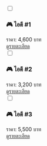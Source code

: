 <form onsubmit="submitForm(event)">
  <div class="product">
    <input type="checkbox" name="product" value="ไอดี #1 - 4,600 บาท">
    <h3>🎮 ไอดี #1</h3>
    <div class="price">ราคา: 4,600 บาท</div>
    <a href="https://www.facebook.com/share/p/1HTcMRxooD/" target="_blank">ดูรายละเอียด</a>
  </div>

  <div class="product">
    <input type="checkbox" name="product" value="ไอดี #2 - 3,200 บาท">
    <h3>🎮 ไอดี #2</h3>
    <div class="price">ราคา: 3,200 บาท</div>
    <a href="#">ดูรายละเอียด</a>
  </div>

  <div class="product">
    <input type="checkbox" name="product" value="ไอดี #3 - 5,500 บาท">
    <h3>🎮 ไอดี #3</h3>
    <div class="price">ราคา: 5,500 บาท</div>
    <a href="#">ดูรายละเอียด</a>
  </div>

 
